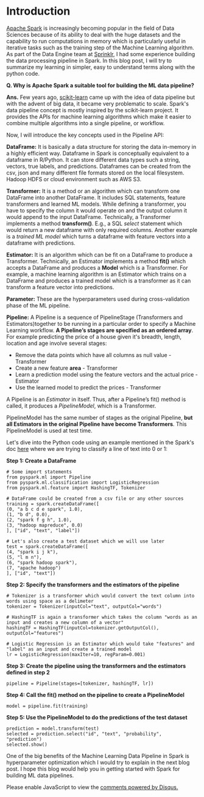 <!-- 
.. title: Building Machine Learning Data Pipeline using Apache Spark
.. slug: building-machine-learning-data-pipeline-using-apache-spark
.. date: 2019-03-20 02:13:21 UTC+05:30
.. tags: Machine Learning, Data Science
.. category: 
.. link: 
.. description: 
.. type: text
-->

# Introduction

[Apache Spark]() is increasingly becoming popular in the field of Data Sciences because of its ability to deal with the huge datasets and the capability to  run computations in memory which is particularly useful in iterative tasks such as the training step of the Machine Learning algorithm. As part of the Data Engine team at [Sprinklr](https://www.sprinklr.com/), I had some experience building the data processing pipeline in Spark. In this blog post, I will try to summarize my learning in simpler, easy to understand terms along with the python code.  

**Q. Why is Apache Spark a suitable tool for building the ML data pipeline?**

**Ans.** Few years ago, [scikit-learn](https://scikit-learn.org/stable/) came up with the idea of data pipeline but with the advent of big data, it became very problematic to scale. Spark's data pipeline concept is mostly inspired by the scikit-learn project. It provides the APIs for machine learning algorithms which make it easier to combine multiple algorithms into a single pipeline, or workflow.

Now, I will introduce the key concepts used in the Pipeline API:

**DataFrame:** It is basically a data structure for storing the data in-memory in a highly efficient way. Dataframe in Spark is conceptually equivalent to a dataframe in R/Python. It can store  different data types such a string, vectors, true labels, and predictions. Dataframes can be created from the csv, json and many different file formats stored on the local filesystem. Hadoop HDFS or cloud environment such as AWS S3.

**Transformer:** It is a method or an algorithm which can transform one DataFrame into another DataFrame. It includes SQL statements, feature transformers and learned ML models. While defining a transformer, you have to specify the column it would operate on and the output column it would append to the input DataFrame. Technically, a Transformer implements a method **transform()**. E.g., a SQL *select* statement which would return a new dataframe with only required columns. Another example is a *trained ML model* which turns a dataframe with feature vectors into a dataframe with predictions.

**Estimator:** It is an algorithm which can be fit on a DataFrame to produce a Transformer.  Technically, an Estimator implements a method **fit()** which accepts a DataFrame and produces a **Model** which is a Transformer. For example, a machine learning algorithm is an Estimator which trains on a DataFrame and produces a trained model which is a transformer as it can transform a feature vector into predictions.

**Parameter:** These are the hyperparameters used during cross-validation phase of the ML pipeline.

**Pipeline:** A Pipeline is a sequence of PipelineStage (Transformers and Estimators)together to be running in a particular order to specify a Machine Learning workflow. **A Pipeline’s stages are specified as an ordered array**. For example predicting the price of a house given it's breadth, length, location and age involve several stages:

* Remove the data points which have all columns as null value - Transformer
* Create a new feature **area** - Transformer
* Learn a prediction model using the feature vectors and the actual price - Estimator
* Use the learned model to predict the prices - Transformer

A Pipeline is an *Estimator* in itself. Thus, after a Pipeline’s fit() method is called, it produces a *PipelineModel*, which is a Transformer. 

PipelineModel has the same number of stages as the original Pipeline, **but all Estimators in the original Pipeline have become Transformers**. This PipelineModel is used at test time. 

Let's dive into the Python code using an example mentioned in the Spark's doc [here](https://spark.apache.org/docs/latest/ml-pipeline.html#example-pipeline) where we are trying to classify a line of text into 0 or 1:

**Step 1: Create a DataFrame**

    # Some import statements
    from pyspark.ml import Pipeline
    from pyspark.ml.classification import LogisticRegression
    from pyspark.ml.feature import HashingTF, Tokenizer

    # DataFrame could be created from a csv file or any other sources 
    training = spark.createDataFrame([
    (0, "a b c d e spark", 1.0),
    (1, "b d", 0.0),
    (2, "spark f g h", 1.0),
    (3, "hadoop mapreduce", 0.0)
    ], ["id", "text", "label"])

    # Let's also create a test dataset which we will use later
    test = spark.createDataFrame([
    (4, "spark i j k"),
    (5, "l m n"),
    (6, "spark hadoop spark"),
    (7, "apache hadoop")
    ], ["id", "text"])


**Step 2: Specify the transformers and the estimators of the pipeline**
    
    # Tokenizer is a transformer which would convert the text column into words using space as a delimeter
    tokenizer = Tokenizer(inputCol="text", outputCol="words")

    # HashingTF is again a transformer which takes the column "words as an input and creates a new column of a vector" 
    hashingTF = HashingTF(inputCol=tokenizer.getOutputCol(), outputCol="features")

    # Logistic Regression is an Estimator which would take "features" and "label" as an input and create a trained model
    lr = LogisticRegression(maxIter=10, regParam=0.001)


**Step 3: Create the pipeline using the transformers and the estimators defined in step 2**

    pipeline = Pipeline(stages=[tokenizer, hashingTF, lr])


**Step 4: Call the fit() method on the pipeline to create a PipelineModel**

    model = pipeline.fit(training)


**Step 5: Use the PipelineModel to do the predictions of the test dataset**

    prediction = model.transform(test)
    selected = prediction.select("id", "text", "probability", "prediction")
    selected.show()


One of the big benefits of the Machine Learning Data Pipeline in Spark is hyperparameter optimization which I would try to explain in the next blog post. I hope this blog would help you in getting started with Spark for building ML data pipelines. 



<div id="disqus_thread"></div>
<script>
/**
* RECOMMENDED CONFIGURATION VARIABLES: EDIT AND UNCOMMENT THE SECTION BELOW TO INSERT DYNAMIC VALUES FROM YOUR PLATFORM OR CMS.
* LEARN WHY DEFINING THESE VARIABLES IS IMPORTANT: https://disqus.com/admin/universalcode/#configuration-variables
*/
/*
var disqus_config = function () {
this.page.url = PAGE_URL; // Replace PAGE_URL with your page's canonical URL variable
this.page.identifier = PAGE_IDENTIFIER; // Replace PAGE_IDENTIFIER with your page's unique identifier variable
};
*/
(function() { // DON'T EDIT BELOW THIS LINE
var d = document, s = d.createElement('script');

s.src = '//avoyage.disqus.com/embed.js';

s.setAttribute('data-timestamp', +new Date());
(d.head || d.body).appendChild(s);
})();
</script>
<noscript>Please enable JavaScript to view the <a href="https://disqus.com/?ref_noscript" rel="nofollow">comments powered by Disqus.</a></noscript>
